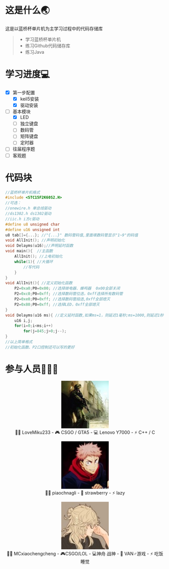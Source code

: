 # 这是什么🌏
这是以蓝桥杯单片机为主学习过程中的代码存储库

> * 学习蓝桥杯单片机
> * 练习Github代码储存库
> * 练习Java
# 学习进度💻
- [x] 第一步配置
    - [x] keil5安装
    - [x] 驱动安装
- [ ] 基本模块
    - [x] LED
    - [ ] 独立键盘
    - [ ] 数码管
    - [ ] 矩阵键盘
    - [ ] 定时器
- [ ] 往届程序题
- [ ] 客观题

# 代码块
``` C
//蓝桥杯单片机格式
#include <STC15F2K60S2.H>
//可选：
//onewire.h 单总线驱动
//ds1302.h ds1302驱动
//iic.h i方c驱动
#define u8 unsigned char
#define u16 unsigned int        
u8 tab[]={...}; //"{...}" 数码管码值,里面填数码管显示"1~9"的码值
void AllInit(); //声明初始化
void Delayms(u16);//声明延时函数
void main(){  //主函数
    AllInit(); //上电初始化
    while(1){ //大循环
        //写代码
    }
}
void AllInit(){ //定义初始化函数
	P2=0xa0;P0=0x00; //选择继电器、蜂鸣器  0x00全部关闭
    P2=0xc0;P0=0xff; //选择数码管位选，0xff选择所有数码管
	P2=0xe0;P0=0xff; //选择数码管段选,0xff全部熄灭
    P2=0x80;P0=0xff; //选择LED，0xff全部熄灭
}
void Delayms(u16 ms){ //定义延时函数,如果ms=1，则延迟1毫秒;ms=1000,则延迟1秒
	u16 i,j;
	for(i=0;i<ms;i++)
		for(j=845;j>0;j--);
}
//以上简单格式
//初始化函数、P2口控制还可以写的更好
```
# 参与人员👨‍👦‍👦
<p align="center">
<a href= LoveMiku233/> <img alt="LoveMiku233" width="150" height="150" src="LoveMiku233/tx.png" /><br/></a>
 👨‍💻 LoveMiku233 
- 🎮 CSGO / GTA5 
- 💻 Lenovo Y7000 
- ⚡ C++ / C  
</p>

<p align="center">
<a href= piaochnagli/><img  src="piaochnagli/tx.png" width="150" height="150" alt="头像" /><br/></a>
 👨‍💻 piaochnagli 
- 🍓 strawberry
- ⚡  lazy
</p>

<p align="center">
<a href= YaYa/> <img src="YaYa/tx.png" width="150" height="150" alt="头像" /><br/></a>
 👨‍💻 MCxiaochengcheng
- 🎮CSGO/LOL
- 💻神舟 战神
- 🍓 VAN♂游戏
- ⚡ 吃饭睡觉
</p>
